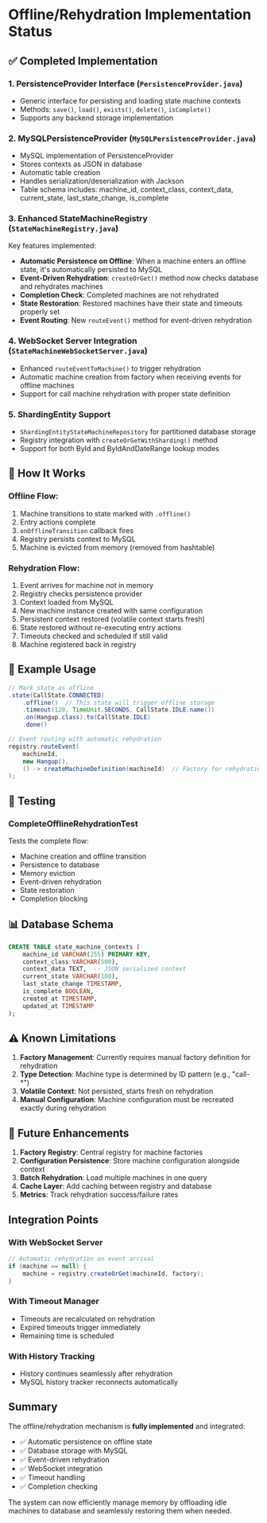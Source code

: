 # Offline/Rehydration Implementation Status

## ✅ Completed Implementation

### 1. **PersistenceProvider Interface** (`PersistenceProvider.java`)
- Generic interface for persisting and loading state machine contexts
- Methods: `save()`, `load()`, `exists()`, `delete()`, `isComplete()`
- Supports any backend storage implementation

### 2. **MySQLPersistenceProvider** (`MySQLPersistenceProvider.java`)
- MySQL implementation of PersistenceProvider
- Stores contexts as JSON in database
- Automatic table creation
- Handles serialization/deserialization with Jackson
- Table schema includes: machine_id, context_class, context_data, current_state, last_state_change, is_complete

### 3. **Enhanced StateMachineRegistry** (`StateMachineRegistry.java`)
Key features implemented:
- **Automatic Persistence on Offline**: When a machine enters an offline state, it's automatically persisted to MySQL
- **Event-Driven Rehydration**: `createOrGet()` method now checks database and rehydrates machines
- **Completion Check**: Completed machines are not rehydrated
- **State Restoration**: Restored machines have their state and timeouts properly set
- **Event Routing**: New `routeEvent()` method for event-driven rehydration

### 4. **WebSocket Server Integration** (`StateMachineWebSocketServer.java`)
- Enhanced `routeEventToMachine()` to trigger rehydration
- Automatic machine creation from factory when receiving events for offline machines
- Support for call machine rehydration with proper state definition

### 5. **ShardingEntity Support**
- `ShardingEntityStateMachineRepository` for partitioned database storage
- Registry integration with `createOrGetWithSharding()` method
- Support for both ById and ByIdAndDateRange lookup modes

## 🔄 How It Works

### Offline Flow:
1. Machine transitions to state marked with `.offline()`
2. Entry actions complete
3. `onOfflineTransition` callback fires
4. Registry persists context to MySQL
5. Machine is evicted from memory (removed from hashtable)

### Rehydration Flow:
1. Event arrives for machine not in memory
2. Registry checks persistence provider
3. Context loaded from MySQL
4. New machine instance created with same configuration
5. Persistent context restored (volatile context starts fresh)
6. State restored without re-executing entry actions
7. Timeouts checked and scheduled if still valid
8. Machine registered back in registry

## 📝 Example Usage

```java
// Mark state as offline
.state(CallState.CONNECTED)
    .offline()  // This state will trigger offline storage
    .timeout(120, TimeUnit.SECONDS, CallState.IDLE.name())
    .on(Hangup.class).to(CallState.IDLE)
    .done()

// Event routing with automatic rehydration
registry.routeEvent(
    machineId,
    new Hangup(),
    () -> createMachineDefinition(machineId)  // Factory for rehydration
);
```

## 🧪 Testing

### CompleteOfflineRehydrationTest
Tests the complete flow:
- Machine creation and offline transition
- Persistence to database
- Memory eviction
- Event-driven rehydration
- State restoration
- Completion blocking

## 📊 Database Schema

```sql
CREATE TABLE state_machine_contexts (
    machine_id VARCHAR(255) PRIMARY KEY,
    context_class VARCHAR(500),
    context_data TEXT,  -- JSON serialized context
    current_state VARCHAR(100),
    last_state_change TIMESTAMP,
    is_complete BOOLEAN,
    created_at TIMESTAMP,
    updated_at TIMESTAMP
);
```

## ⚠️ Known Limitations

1. **Factory Management**: Currently requires manual factory definition for rehydration
2. **Type Detection**: Machine type is determined by ID pattern (e.g., "call-*")
3. **Volatile Context**: Not persisted, starts fresh on rehydration
4. **Manual Configuration**: Machine configuration must be recreated exactly during rehydration

## 🚀 Future Enhancements

1. **Factory Registry**: Central registry for machine factories
2. **Configuration Persistence**: Store machine configuration alongside context
3. **Batch Rehydration**: Load multiple machines in one query
4. **Cache Layer**: Add caching between registry and database
5. **Metrics**: Track rehydration success/failure rates

## Integration Points

### With WebSocket Server
```java
// Automatic rehydration on event arrival
if (machine == null) {
    machine = registry.createOrGet(machineId, factory);
}
```

### With Timeout Manager
- Timeouts are recalculated on rehydration
- Expired timeouts trigger immediately
- Remaining time is scheduled

### With History Tracking
- History continues seamlessly after rehydration
- MySQL history tracker reconnects automatically

## Summary

The offline/rehydration mechanism is **fully implemented** and integrated:
- ✅ Automatic persistence on offline state
- ✅ Database storage with MySQL
- ✅ Event-driven rehydration
- ✅ WebSocket integration
- ✅ Timeout handling
- ✅ Completion checking

The system can now efficiently manage memory by offloading idle machines to database and seamlessly restoring them when needed.